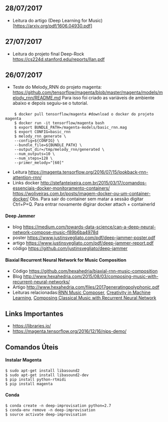 ## 28/07/2017
* Leitura do artigo (Deep Learning for Music)[https://arxiv.org/pdf/1606.04930.pdf]
## 27/07/2017
* Leitura do projeto final Deep-Rock https://cs224d.stanford.edu/reports/Ilan.pdf
## 26/07/2017
* Teste do Melody_RNN do projeto magenta: https://github.com/tensorflow/magenta/blob/master/magenta/models/melody_rnn/README.md Para isso foi criado as variáveis de ambiente abaixo e depois seguiu-se o tutorial.
####        
        $ docker pull tensorflow/magenta #download o docker do projeto magenta
        $ docker run -it tensorflow/magenta bash
        $ export BUNDLE_PATH=/magenta-models/basic_rnn.mag
        $ export CONFIG=basic_rnn
        $ melody_rnn_generate \
        --config=${CONFIG} \
        --bundle_file=${BUNDLE_PATH} \
        --output_dir=/tmp/melody_rnn/generated \
        --num_outputs=10 \
        --num_steps=128 \
        --primer_melody="[60]"

* Leitura https://magenta.tensorflow.org/2016/07/15/lookback-rnn-attention-rnn/
* Links docker http://stefanteixeira.com.br/2015/03/17/comandos-essenciais-docker-monitoramento-containers/ https://woliveiras.com.br/posts/imagem-docker-ou-um-container-docker/ Obs. Para sair do container sem matar a sessão digitar Ctrl+P+Q. Para entrar novamente digirar docker attach + containerId

#### Deep Jammer
* blog https://medium.com/towards-data-science/can-a-deep-neural-network-compose-music-f89b6ba4978d
* poster https://www.justinsvegliato.com/pdf/deep-jammer-poster.pdf
* artigo https://www.justinsvegliato.com/pdf/deep-jammer-report.pdf
* código https://github.com/justinsvegliato/deep-jammer

#### Biaxial Recurrent Neural Network for Music Composition
* Código https://github.com/hexahedria/biaxial-rnn-music-composition
* Blog http://www.hexahedria.com/2015/08/03/composing-music-with-recurrent-neural-networks/
* Artigo http://www.hexahedria.com/files/2017generatingpolyphonic.pdf
* Leituras relacionadas:[RNN Music Composer](http://imatv.me/classes/Psych186BReportRNNMusic.pdf), [Creativity in Machine Learning](https://arxiv.org/pdf/1601.03642.pdf), [Composing Classical Music with Recurrent Neural Network](https://deepdarklearning.wordpress.com/2016/12/15/composing-classical-music-with-recurrent-neural-network/)

## Links Importantes
* https://libraries.io/
* https://magenta.tensorflow.org/2016/12/16/nips-demo/

## Comandos Úteis

#### Instalar Magenta
    $ sudo apt-get install libasound2
    $ sudo apt-get install libasound2-dev
    $ pip install python-rtmidi
    $ pip install magenta 
    
#### Conda
    $ conda create -n deep-improvisation python=2.7
    $ conda-env remove -n deep-improvisation
    $ source activate deep-improvisation

  
